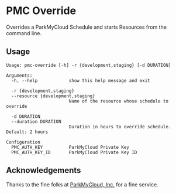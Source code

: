 # PMC Override

Overrides a ParkMyCloud Schedule and starts Resources from the command line.

## Usage

```
Usage: pmc-override [-h] -r {development,staging} [-d DURATION]

Arguments:
  -h, --help            show this help message and exit
  
  -r {development,staging}
  --resource {development,staging}
                        Name of the resource whose schedule to override
  
  -d DURATION
  --duration DURATION
                        Duration in hours to override schedule. Default: 2 hours

Configuration
  PMC_AUTH_KEY          ParkMyCloud Private Key
  PMC_AUTH_KEY_ID       ParkMyCloud Private Key ID
```

## Acknowledgements

Thanks to the fine folks at [ParkMyCloud, Inc.](https://www.parkmycloud.com/) for a fine service.

